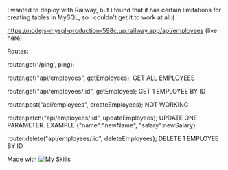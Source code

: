 I wanted to deploy with Railway, but I found that it has certain limitations for creating tables in MySQL, so I couldn't get it to work at all:(


https://nodejs-mysql-production-598c.up.railway.app/api/employees  (live here)

Routes: 

router.get('/ping', ping);

router.get("api/employees", getEmployees);  GET ALL EMPLOYEES

router.get("api/employees/:id", getEmployee); GET 1 EMPLOYEE BY ID

router.post("api/employees", createEmployees); NOT WORKING

router.patch("api/employees/:id", updateEmployees); UPDATE ONE PARAMETER. EXAMPLE {"name":"newName", "salary":newSalary}

router.delete("api/employees/:id", deleteEmployees); DELETE 1 EMPLOYEE BY ID



Made with [![My Skills](https://skillicons.dev/icons?i=js,mysql,nodejs,express&perline=4)](https://skillicons.dev)
